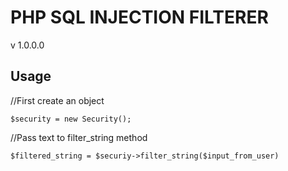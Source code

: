 # PHP SQL INJECTION FILTERER 
v 1.0.0.0

 ## **Usage**

//First create an object

`$security = new Security();`

//Pass text to filter_string method

`$filtered_string = $securiy->filter_string($input_from_user)`

